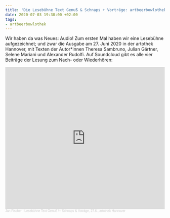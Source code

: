 ```yaml
---
title: 'Die Lesebühne Text Genuß & Schnaps + Vorträge: artbeerbowlothek zum Nachhören!'
date: 2020-07-03 19:30:00 +02:00
tags:
- artbeerbowlothek
---
```


Wir haben da was Neues: Audio! Zum ersten Mal haben wir eine Lesebühne aufgezeichnet; und zwar die Ausgabe am 27. Juni 2020 in der artothek Hannover, mit Texten der Autor\*innen Theresa Sambruno, Julian Gärtner, Selene Mariani und Alexander Rudolfi. Auf Soundcloud gibt es alle vier Beiträge der Lesung zum Nach- oder Wiederhören:
<div><iframe width="100%" height="450" scrolling="no" frameborder="no" allow="autoplay" src="https://w.soundcloud.com/player/?url=https%3A//api.soundcloud.com/playlists/1082227453&color=%2380726b&auto_play=false&hide_related=true&show_comments=false&show_user=false&show_reposts=false&show_teaser=true"></iframe><div style="font-size: 10px; color: #cccccc;line-break: anywhere;word-break: normal;overflow: hidden;white-space: nowrap;text-overflow: ellipsis; font-family: Interstate,Lucida Grande,Lucida Sans Unicode,Lucida Sans,Garuda,Verdana,Tahoma,sans-serif;font-weight: 100;"><a href="https://soundcloud.com/jan-fischer-238479972" title="Jan Fischer" target="_blank" style="color: #cccccc; text-decoration: none;">Jan Fischer</a> · <a href="https://soundcloud.com/jan-fischer-238479972/sets/lesebuhne-text-genus-schnaps-votrage-276-artothek-hannover" title="Lesebühne Text Genuß \+ Schnaps & Voträge, 27.6., artothek Hannover" target="_blank" style="color: #cccccc; text-decoration: none;">Lesebühne Text Genuß \+ Schnaps & Voträge, 27.6., artothek Hannover</a></div></div>